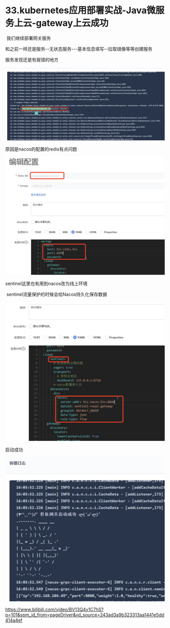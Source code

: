 # 33.kubernetes应用部署实战-Java微服务上云-gateway上云成功



​	我们继续部署网关服务

​	和之前一样还是服务--无状态服务---基本信息填写--拉取镜像等等创建服务



服务发现还是有报错的地方

![image-20220623233529837](../../.vuepress/public/images/image-20220623233529837.png)



原因是nacos的配置的redis有点问题

![image-20220623233700263](../../.vuepress/public/images/image-20220623233700263.png)



sentinel这里也有用到nacos改为线上环境

​	sentinel流量保护的时候会给Nacos持久化保存数据

![image-20220623233907529](../../.vuepress/public/images/image-20220623233907529.png)



启动成功

![image-20220623234203055](../../.vuepress/public/images/image-20220623234203055.png)











https://www.bilibili.com/video/BV13Q4y1C7hS?p=101&spm_id_from=pageDriver&vd_source=243ad3a9b323313aa1441e5dd414a4ef
